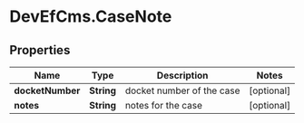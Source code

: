 # DevEfCms.CaseNote

## Properties
Name | Type | Description | Notes
------------ | ------------- | ------------- | -------------
**docketNumber** | **String** | docket number of the case | [optional] 
**notes** | **String** | notes for the case | [optional] 

